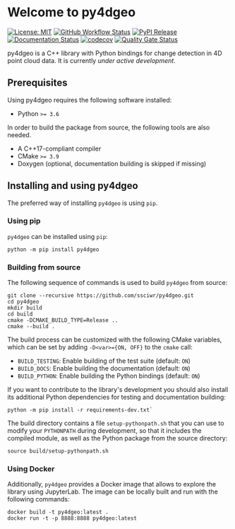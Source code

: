 # Welcome to py4dgeo

[![License: MIT](https://img.shields.io/badge/License-MIT-yellow.svg)](https://opensource.org/licenses/MIT)
[![GitHub Workflow Status](https://img.shields.io/github/workflow/status/ssciwr/py4dgeo/CI)](https://github.com/ssciwr/py4dgeo/actions?query=workflow%3ACI)
[![PyPI Release](https://img.shields.io/pypi/v/py4dgeo.svg)](https://pypi.org/project/py4dgeo)
[![Documentation Status](https://readthedocs.org/projects/py4dgeo/badge/)](https://py4dgeo.readthedocs.io/)
[![codecov](https://codecov.io/gh/ssciwr/py4dgeo/branch/main/graph/badge.svg)](https://codecov.io/gh/ssciwr/py4dgeo)
[![Quality Gate Status](https://sonarcloud.io/api/project_badges/measure?project=ssciwr_geolib4d&metric=alert_status)](https://sonarcloud.io/dashboard?id=ssciwr_geolib4d)

py4dgeo is a C++ library with Python bindings for change detection in 4D point cloud data.
It is currently *under active development*.

## Prerequisites

Using py4dgeo requires the following software installed:

* Python `>= 3.6`

In order to build the package from source, the following tools are also needed.

* A C++17-compliant compiler
* CMake `>= 3.9`
* Doxygen (optional, documentation building is skipped if missing)

## Installing and using py4dgeo

The preferred way of installing `py4dgeo` is using `pip`.
### Using pip

`py4dgeo` can be installed using `pip`:

```
python -m pip install py4dgeo
```

### Building from source

The following sequence of commands is used to build `py4dgeo` from source:

```
git clone --recursive https://github.com/ssciwr/py4dgeo.git
cd py4dgeo
mkdir build
cd build
cmake -DCMAKE_BUILD_TYPE=Release ..
cmake --build .
```

The build process can be customized with the following CMake variables,
which can be set by adding `-D<var>={ON, OFF}` to the `cmake` call:

* `BUILD_TESTING`: Enable building of the test suite (default: `ON`)
* `BUILD_DOCS`: Enable building the documentation (default: `ON`)
* `BUILD_PYTHON`: Enable building the Python bindings (default: `ON`)

If you want to contribute to the library's development you should also install
its additional Python dependencies for testing and documentation building:

```
python -m pip install -r requirements-dev.txt`
```

The build directory contains a file `setup-pythonpath.sh` that you can use
to modify your `PYTHONPATH` during development, so that it includes the compiled
module, as well as the Python package from the source directory:

```
source build/setup-pythonpath.sh
```

### Using Docker

Additionally, `py4dgeo` provides a Docker image that allows to explore
the library using JupyterLab. The image can be locally built and run with
the following commands:

```
docker build -t py4dgeo:latest .
docker run -t -p 8888:8888 py4dgeo:latest
```

